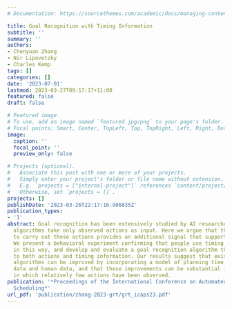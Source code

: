 ```yaml
---
# Documentation: https://sourcethemes.com/academic/docs/managing-content/

title: Goal Recognition with Timing Information
subtitle: ''
summary: ''
authors:
- Chenyuan Zhang
- Nir Lipovetzky
- Charles Kemp
tags: []
categories: []
date: '2023-07-01'
lastmod: 2023-03-27T09:17:17+11:00
featured: false
draft: false

# Featured image
# To use, add an image named `featured.jpg/png` to your page's folder.
# Focal points: Smart, Center, TopLeft, Top, TopRight, Left, Right, BottomLeft, Bottom, BottomRight.
image:
  caption: ''
  focal_point: ''
  preview_only: false

# Projects (optional).
#   Associate this post with one or more of your projects.
#   Simply enter your project's folder or file name without extension.
#   E.g. `projects = ["internal-project"]` references `content/project/deep-learning/index.md`.
#   Otherwise, set `projects = []`.
projects: []
publishDate: '2023-03-26T22:17:16.986835Z'
publication_types:
- '1'
abstract: Goal recognition has been extensively studied by AI researchers, but most
  algorithms take only observed actions as input. Here we argue that the time taken
  to carry out these actions provides an additional signal that supports goal recognition.
  We present a behavioral experiment confirming that people use timing information
  in this way, and develop and evaluate a goal recognition algorithm that is sensitive
  to both actions and timing information. Our results suggest that existing goal recognition
  algorithms can be improved by incorporating a model of planning time on both synthetic
  data and human data, and that these improvements can be substantial in scenarios
  in which relatively few actions have been observed.
publication: '*Proceedings of the International Conference on Automated Planning and
  Scheduling*'
url_pdf: 'publication/zhang-2023-grt/grt_icaps23.pdf'
---
```

